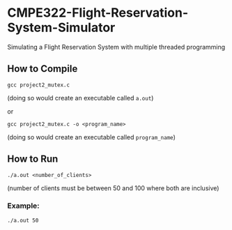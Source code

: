 # CMPE322-Flight-Reservation-System-Simulator
Simulating a Flight Reservation System with multiple threaded programming

## How to Compile
```
gcc project2_mutex.c
```
(doing so would create an executable called `a.out`)

or

```
gcc project2_mutex.c -o <program_name>
```
(doing so would create an executable called `program_name`)

## How to Run

```
./a.out <number_of_clients>
```
(number of clients must be between 50 and 100 where both are inclusive)

### Example:
```
./a.out 50
```



